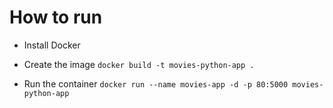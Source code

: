 # How to run

* Install Docker

* Create the image `docker build -t movies-python-app .`
* Run the container `docker run --name movies-app -d -p 80:5000 movies-python-app`
